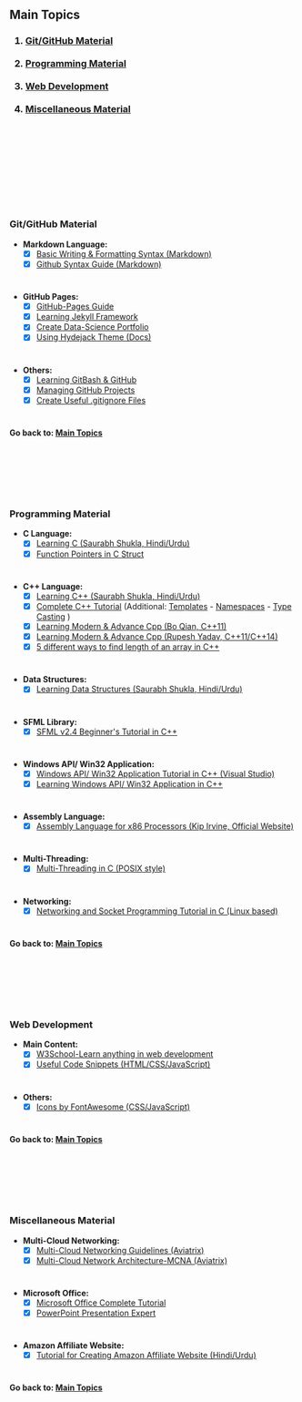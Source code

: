 <h2>Main Topics</h2>
<h3>
    <ol>
        <li><a href="#gitgithub-material">Git/GitHub Material</a></li>
        <br>
        <li><a href="#programming-material">Programming Material</a></li>
        <br>
        <li><a href="#web-development">Web Development</a></li>
        <br>
        <li><a href="#miscellaneous-material">Miscellaneous Material</a></li>
    </ol> 
<h3>
<br>
<br>
<br>
<br>
<br>
<br>

#
### Git/GitHub Material
- **Markdown Language:**
    - [x] [Basic Writing & Formatting Syntax (Markdown)](https://docs.github.com/en/enterprise/2.18/user/github/writing-on-github/basic-writing-and-formatting-syntax)
    - [x] [Github Syntax Guide (Markdown)](https://guides.github.com/features/mastering-markdown)
#
- **GitHub Pages:**
    - [x] [GitHub-Pages Guide](https://docs.github.com/en/github/working-with-github-pages)
    - [x] [Learning Jekyll Framework](https://jekyllrb.com/docs)
    - [x] [Create Data-Science Portfolio](https://www.dataoptimal.com/github-data-science-portfolio)
    - [x] [Using Hydejack Theme (Docs)](https://hydejack.com/docs/)
#
- **Others:**
    - [x] [Learning GitBash & GitHub](https://www.youtube.com/playlist?list=PL6gx4Cwl9DGAKWClAD_iKpNC0bGHxGhcx)
    - [x] [Managing GitHub Projects](https://youtu.be/ff5cBkPg-bQ)
    - [x] [Create Useful .gitignore Files](https://www.toptal.com/developers/gitignore)
#
<strong>Go back to: <a href="#main-topics">Main Topics</a></strong>
<br>
<br>
<br>
<br>
<br>
<br>

#
### Programming Material
- **C Language:**
    - [X] [Learning C (Saurabh Shukla, Hindi/Urdu)](https://www.youtube.com/user/saurabhexponent1/playlists?view=50&sort=dd&shelf_id=2)
    - [x] [Function Pointers in C Struct](https://www.codeproject.com/Tips/800474/Function-Pointer-in-C-Struct)
#
- **C++ Language:**
    - [X] [Learning C++ (Saurabh Shukla, Hindi/Urdu)](https://www.youtube.com/channel/UCD-scAE4ju78dld1kpcsQfQ/playlists)
    - [X] [Complete C++ Tutorial](http://www.cplusplus.com/doc/tutorial) (Additional: [Templates](http://www.cplusplus.com/doc/oldtutorial/templates) - [Namespaces](http://www.cplusplus.com/doc/oldtutorial/namespaces) - [Type Casting](http://www.cplusplus.com/doc/oldtutorial/typecasting) )
    - [x] [Learning Modern & Advance Cpp (Bo Qian, C++11)](https://www.youtube.com/user/BoQianTheProgrammer/playlists)
    - [x] [Learning Modern & Advance Cpp (Rupesh Yadav, C++11/C++14)](https://www.youtube.com/c/CppNuts/playlists)
    - [x] [5 different ways to find length of an array in C++](https://www.techiedelight.com/find-lt)
#
- **Data Structures:**
    - [X] [Learning Data Structures (Saurabh Shukla, Hindi/Urdu)](https://www.youtube.com/channel/UCu4ztYtW-Bg1KIfcLAULtVQ/playlists)
#
- **SFML Library:**
  - [x] [SFML v2.4 Beginner's Tutorial in C++](https://www.youtube.com/playlist?list=PL21OsoBLPpMOO6zyVlxZ4S4hwkY_SLRW9)
#
- **Windows API/ Win32 Application:**
  - [x] [Windows API/ Win32 Application Tutorial in C++ (Visual Studio)](https://www.xoax.net/cpp/crs/win32/index.php)
  - [x] [Learning Windows API/ Win32 Application in C++](https://www.youtube.com/playlist?list=PLWzp0Bbyy_3i750dsUj7yq4JrPOIUR_NK)
#
- **Assembly Language:**
  - [x] [Assembly Language for x86 Processors (Kip Irvine, Official Website)](http://www.asmirvine.com)
#
- **Multi-Threading:**
  - [x] [Multi-Threading in C (POSIX style)](https://softpixel.com/~cwright/programming/threads/threads.c.php)
#
- **Networking:**
  - [x] [Networking and Socket Programming Tutorial in C (Linux based)](https://www.codeproject.com/Articles/586000/Networking-and-Socket-programming-tutorial-in-C)
#
<strong>Go back to: <a href="#main-topics">Main Topics</a></strong>
<br>
<br>
<br>
<br>
<br>
<br>

#
### Web Development
- **Main Content:**
    - [x] [W3School-Learn anything in web development](https://www.w3schools.com)
    - [x] [Useful Code Snippets (HTML/CSS/JavaScript)](https://www.w3schools.com/howto/default.asp)
#
- **Others:**
    - [x] [Icons by FontAwesome (CSS/JavaScript)](https://fontawesome.com/v4.7.0/icons)
#
<strong>Go back to: <a href="#main-topics">Main Topics</a></strong>
<br>
<br>
<br>
<br>
<br>
<br>

#
### Miscellaneous Material
- **Multi-Cloud Networking:**
    - [x] [Multi-Cloud Networking Guidelines (Aviatrix)](https://community.aviatrix.com/t/y4hh4ml/ace-associate-self-paced-learning-guidelines)
    - [x] [Multi-Cloud Network Architecture-MCNA (Aviatrix)](https://www.youtube.com/playlist?list=PLS_Z06KvSDsa_ZKIUwgiQb_mSGQNMfcnj)
#
- **Microsoft Office:**
    - [x] [Microsoft Office Complete Tutorial](https://www.youtube.com/c/KevinStratvert/playlists?view=50&flow=grid&shelf_id=15)
    - [x] [PowerPoint Presentation Expert](https://www.youtube.com/channel/UCaEPKLsvtAZBtGtG5ZKwVWg)
#
- **Amazon Affiliate Website:**
    - [x] [Tutorial for Creating Amazon Affiliate Website (Hindi/Urdu)](https://www.youtube.com/playlist?list=PLNh2fM2PO719EXwlFxfAGzVw2cGEl3xoC)
#
<strong>Go back to: <a href="#main-topics">Main Topics</a></strong>

